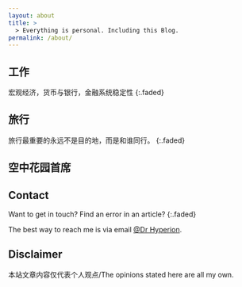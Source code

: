 ```yaml
---
layout: about
title: >
  > Everything is personal. Including this Blog.
permalink: /about/
---
```


## 工作
宏观经济，货币与银行，金融系统稳定性
{:.faded}

## 旅行

旅行最重要的永远不是目的地，而是和谁同行。
{:.faded}


## 空中花园首席




## Contact

Want to get in touch? Find an error in an article?
{:.faded}

The best way to reach me is via email [@Dr Hyperion](mailto:yu.xiaoeconomics@gmail.com).

## Disclaimer
本站文章内容仅代表个人观点/The opinions stated here are all my own.
